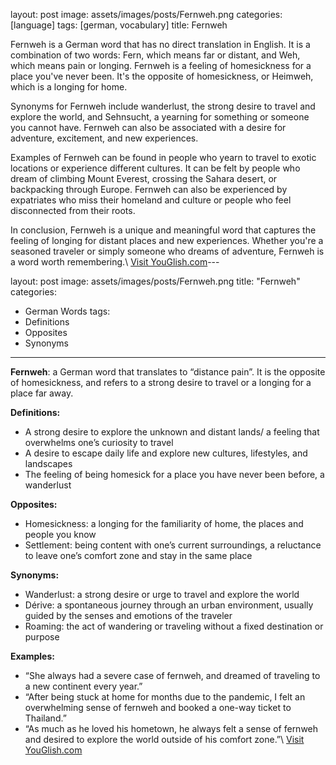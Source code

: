 layout: post
image: assets/images/posts/Fernweh.png
categories: [language]
tags: [german, vocabulary]
title: Fernweh

Fernweh is a German word that has no direct translation in English. It is a combination of two words: Fern, which means far or distant, and Weh, which means pain or longing. Fernweh is a feeling of homesickness for a place you've never been. It's the opposite of homesickness, or Heimweh, which is a longing for home.

Synonyms for Fernweh include wanderlust, the strong desire to travel and explore the world, and Sehnsucht, a yearning for something or someone you cannot have. Fernweh can also be associated with a desire for adventure, excitement, and new experiences.

Examples of Fernweh can be found in people who yearn to travel to exotic locations or experience different cultures. It can be felt by people who dream of climbing Mount Everest, crossing the Sahara desert, or backpacking through Europe. Fernweh can also be experienced by expatriates who miss their homeland and culture or people who feel disconnected from their roots.

In conclusion, Fernweh is a unique and meaningful word that captures the feeling of longing for distant places and new experiences. Whether you're a seasoned traveler or simply someone who dreams of adventure, Fernweh is a word worth remembering.\ <a id="yg-widget-0" class="youglish-widget" data-query="Fernweh" data-lang="german" data-components="8412" data-auto-start="0" data-bkg-color="theme_light" data-title="How%20to%20pronounce%20Fernweh%20in%20German"  rel="nofollow" href="https://youglish.com">Visit YouGlish.com</a><script async src="https://youglish.com/public/emb/widget.js" charset="utf-8"></script>---

layout: post
image: assets/images/posts/Fernweh.png
title: "Fernweh"
categories:
  - German Words
tags:
  - Definitions
  - Opposites
  - Synonyms
---

**Fernweh**: a German word that translates to “distance pain”. It is the opposite of homesickness, and refers to a strong desire to travel or a longing for a place far away.

**Definitions:**

- A strong desire to explore the unknown and distant lands/ a feeling that overwhelms one’s curiosity to travel
- A desire to escape daily life and explore new cultures, lifestyles, and landscapes
- The feeling of being homesick for a place you have never been before, a wanderlust

**Opposites:**

- Homesickness: a longing for the familiarity of home, the places and people you know
- Settlement: being content with one’s current surroundings, a reluctance to leave one’s comfort zone and stay in the same place

**Synonyms:**

- Wanderlust: a strong desire or urge to travel and explore the world
- Dérive: a spontaneous journey through an urban environment, usually guided by the senses and emotions of the traveler
- Roaming: the act of wandering or traveling without a fixed destination or purpose

**Examples:**

- “She always had a severe case of fernweh, and dreamed of traveling to a new continent every year.”
- “After being stuck at home for months due to the pandemic, I felt an overwhelming sense of fernweh and booked a one-way ticket to Thailand.”
- “As much as he loved his hometown, he always felt a sense of fernweh and desired to explore the world outside of his comfort zone.”\ <a id="yg-widget-0" class="youglish-widget" data-query="Fernweh" data-lang="german" data-components="8412" data-auto-start="0" data-bkg-color="theme_light" data-title="How%20to%20pronounce%20Fernweh%20in%20German"  rel="nofollow" href="https://youglish.com">Visit YouGlish.com</a><script async src="https://youglish.com/public/emb/widget.js" charset="utf-8"></script>